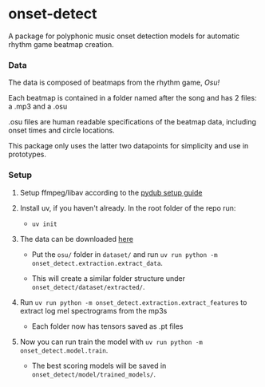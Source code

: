 # onset-detect
A package for polyphonic music onset detection models for automatic rhythm game beatmap creation.
### Data
The data is composed of beatmaps from the rhythm game, *Osu!*

Each beatmap is contained in a folder named after the song and has 2 files: a .mp3 and a .osu

.osu files are human readable specifications of the beatmap data, including onset times and circle locations.

This package only uses the latter two datapoints for simplicity and use in prototypes.

### Setup

1. Setup ffmpeg/libav according to the [pydub setup guide](https://github.com/jiaaro/pydub?tab=readme-ov-file#getting-ffmpeg-set-up)
2. Install uv, if you haven't already. In the root folder of the repo run:

    - `uv init`

2. The data can be downloaded [here](https://www.dropbox.com/sh/sxbkcq7ulnmpdx1/AADaMk0guIlP87fsQIPemmSxa?dl=0)
    - Put the `osu/` folder in `dataset/` and run `uv run python -m onset_detect.extraction.extract_data`.

    - This will create a similar folder structure under `onset_detect/dataset/extracted/`.

3. Run `uv run python -m onset_detect.extraction.extract_features` to extract log mel spectrograms from the mp3s
    - Each folder now has tensors saved as .pt files

4. Now you can run train the model with `uv run python -m onset_detect.model.train`. 
    - The best scoring models will be saved in `onset_detect/model/trained_models/`.
